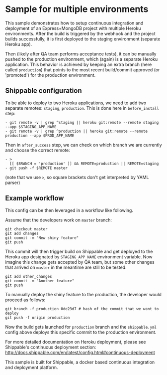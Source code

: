 Sample for multiple environments
================================

This sample demonstrates how to setup continuous integration and deployment of an Express+MongoDB
project with multiple Heroku environments. After the build is triggered by the webhook and the
project builds successfully, it is first deployed to the staging environment (separate Heroku app).

Then (likely after QA team performs acceptance tests), it can be manually pushed to the production
environment, which (again) is a separate Heroku application. This behavior is achieved by keeping
an extra branch (here called `production`) that points to the most recent build/commit approved 
(or 'promoted') for the production environment.

Shippable configuration
-----------------------

To be able to deploy to two Heroku applications, we need to add two separate remotes: `staging`, 
`production`. This is done here in `before_install` step:

    - git remote -v | grep ^staging || heroku git:remote --remote staging --app $STAGING_APP_NAME
    - git remote -v | grep ^production || heroku git:remote --remote production --app $PROD_APP_NAME

Then in `after_success` step, we can check on which branch we are currently and choose the correct
remote:

    - >
      [[ $BRANCH = 'production' ]] && REMOTE=production || REMOTE=staging
    - git push -f $REMOTE master

(note that we use `>`, so square brackets don't get interpreted by YAML parser)

Example workflow
----------------

This config can be then leveraged in a workflow like following. 

Assume that the developers work on `master` branch:

    git checkout master
    git add changes
    git commit -m "New shiny feature"
    git push

This commit will then trigger build on Shippable and get deployed to the Heroku app designated by
`STAGING_APP_NAME` environment variable. Now imagine this change gets accepted by QA team, but 
some other changes that arrived on `master` in the meantime are still to be tested:

    git add other_changes
    git commit -m "Another feature"
    git push

To manually deploy the shiny feature to the production, the developer would proceed as follows:

    git branch -f production 0de23d7 # hash of the commit that we want to deploy
    git push -f origin production

Now the build gets launched for `production` branch and the `shippable.yml` config above deploys
this specific commit to the production environment.

For more detailed documentation on Heroku deployment, please see Shippable's continuous
deployment section: http://docs.shippable.com/en/latest/config.html#continuous-deployment

This sample is built for Shippable, a docker based continuous integration and deployment platform.
